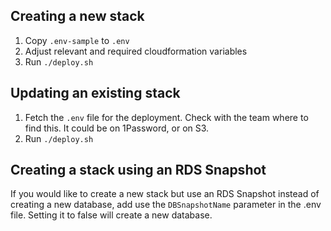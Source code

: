 ## Creating a new stack
1. Copy `.env-sample` to `.env`
2. Adjust relevant and required cloudformation variables
3. Run `./deploy.sh`

## Updating an existing stack
1. Fetch the `.env` file for the deployment. Check with the team where to find this. It could be on 1Password, or on S3.
2. Run `./deploy.sh`

## Creating a stack using an RDS Snapshot
If you would like to create a new stack but use an RDS Snapshot instead of creating a new database, add use the `DBSnapshotName` parameter in the .env file. Setting it to false will create a new database.